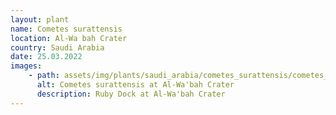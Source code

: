 ```yaml
---
layout: plant
name: Cometes surattensis
location: Al-Wa bah Crater
country: Saudi Arabia
date: 25.03.2022
images:
    - path: assets/img/plants/saudi_arabia/cometes_surattensis/cometes_surattensis_1.jpg
      alt: Cometes surattensis at Al-Wa'bah Crater
      description: Ruby Dock at Al-Wa'bah Crater
---
```

